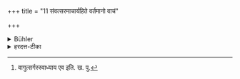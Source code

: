 +++
title = "11 संवत्सरमाचार्यहिते वर्तमानो वाचं"

+++

<details><summary>Bühler</summary>

11. He shall for a year serve his teacher silently, emitting speech only during the daily study (of the Veda, in announcing necessary business to) his teacher or his teacher's wife, and whilst collecting alms.
</details>

<details><summary>हरदत्त-टीका</summary>

## सूत्रम्
सम्वत्सरमाचार्यहिते वर्तमानो वाचं यच्छेत्स्वाध्याय एवोत्सृजमानो वाचमाचार्य आचार्यदारे वा भिक्षाचर्ये च ॥११॥  
### टिप्पनी
आचार्यहिते वर्तमानो वाचंयमः स्यात् । [^८]स्वाध्यायादिष्वेषु वाचमुत्सृजमानः । आचार्ये तं प्रति कार्यनिवेदने । एवमाचार्यदारे । भिक्षाचर्यं भिक्षाचरणम्। तत्र च 'भवति भिक्षां देही'ति । अस्मादेव ज्ञायते-असमावृत्तविषयमेतदिति ॥ ११ ॥

[^८]:

    वागुत्सर्गस्स्वाध्याय एव इति. ख. पु.
</details>
